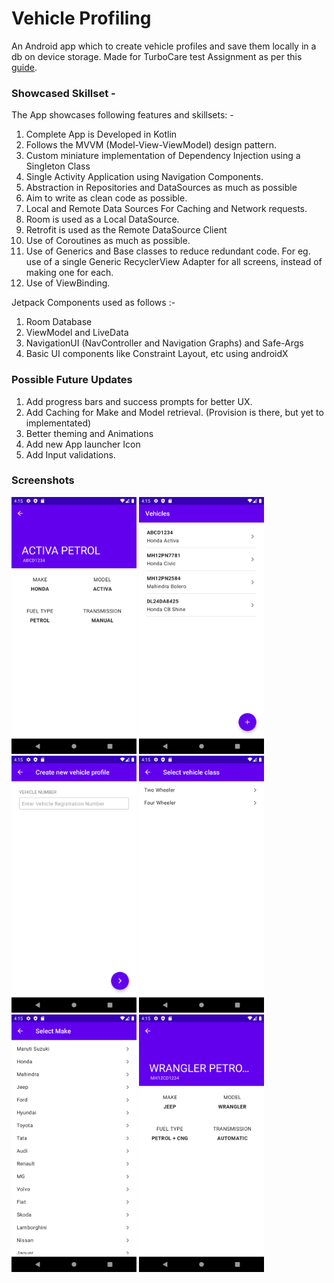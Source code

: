 # Vehicle Profiling
An Android app which to create vehicle profiles and save them locally in a db on device storage.
Made for TurboCare test Assignment as per this [guide](https://docs.google.com/document/d/1-pziB-_kwkbDISvTQgz1Bu1FEDYIVPexeGbha_2x69Q/edit).


### Showcased Skillset - 
The App showcases following features and skillsets: - 

1. Complete App is Developed in Kotlin
2. Follows the MVVM (Model-View-ViewModel) design pattern.
3. Custom miniature implementation of Dependency Injection using a Singleton Class
4. Single Activity Application using Navigation Components.
5. Abstraction in Repositories and DataSources as much as possible
6. Aim to write as clean code as possible.
6. Local and Remote Data Sources For Caching and Network requests.
7. Room is used as a Local DataSource.
8. Retrofit is used as the Remote DataSource Client
9. Use of Coroutines as much as possible.
10. Use of Generics and Base classes to reduce redundant code. For eg. use of a single Generic RecyclerView Adapter for all screens, instead of making one for each.
11. Use of ViewBinding.

Jetpack Components used as follows :- 
1. Room Database
2. ViewModel and LiveData
3. NavigationUI (NavController and Navigation Graphs) and Safe-Args
4. Basic UI components like Constraint Layout, etc using androidX


### Possible Future Updates
1. Add progress bars and success prompts for better UX.
2. Add Caching for Make and Model retrieval. (Provision is there, but yet to implementated)
3. Better theming and Animations
4. Add new App launcher Icon
5. Add Input validations.


### Screenshots
<img src="docs/screens/1.png" alt="drawing" width="200"/>
<img src="docs/screens/2.png" alt="drawing" width="200"/>
<img src="docs/screens/3.png" alt="drawing" width="200"/>
<img src="docs/screens/4.png" alt="drawing" width="200"/>
<img src="docs/screens/5.png" alt="drawing" width="200"/>
<img src="docs/screens/6.png" alt="drawing" width="200"/>